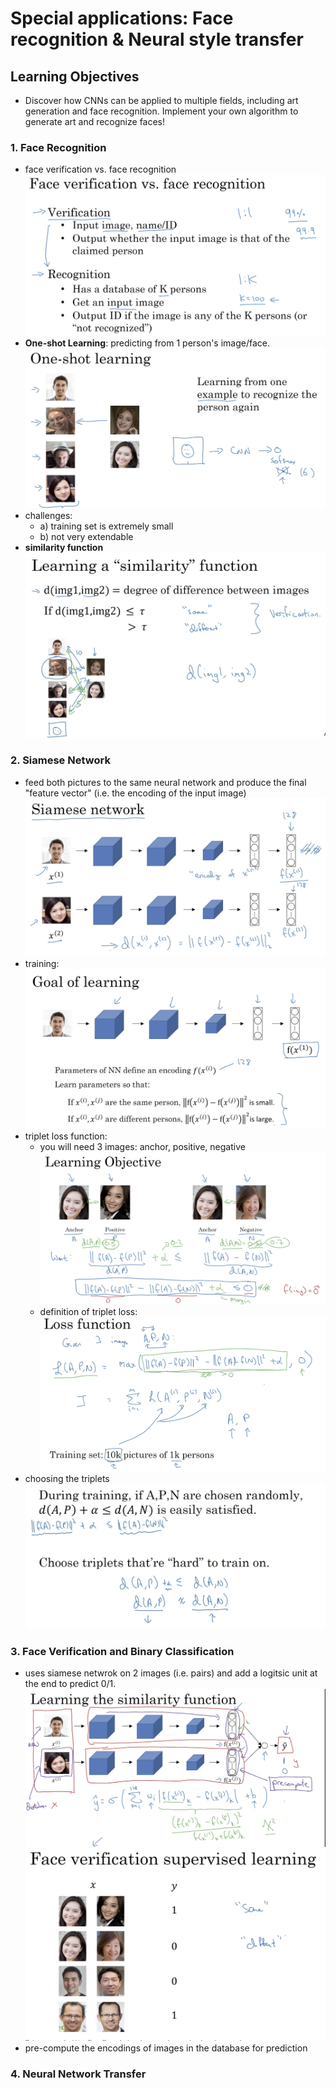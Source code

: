 # Special applications: Face recognition & Neural style transfer 

## Learning Objectives 
* Discover how CNNs can be applied to multiple fields, including art generation and face recognition. Implement your own algorithm to generate art and recognize faces!

### 1. Face Recognition 
* face verification vs. face recognition
![](./img/wk04_face_verification_and_recognition.png)  
* __One-shot Learning__: predicting from 1 person's image/face. 
![](./img/wk04_one_shot.png) 
* challenges: 
	* a) training set is extremely small
	* b) not very extendable
* __similarity function__  
![](./img/wk04_similarity_function.png) 

### 2. Siamese Network 
* feed both pictures to the same neural network and produce the final "feature vector" (i.e. the encoding of the input image)  
![](./img/wk04_siamese_network.png)  
* training:  
![](./img/wk04_siamese_network2.png) 
* triplet loss function: 
	* you will need 3 images: anchor, positive, negative  
	![](./img/wk04_triplet_loss.png) 
	* definition of triplet loss: 
	![](./img/wk04_triplet_loss2.png)  
* choosing the triplets 
![](./img/wk04_triplet_loss3.png)  

### 3. Face Verification and Binary Classification
* uses siamese netwrok on 2 images (i.e. pairs) and add a logitsic unit at the end to predict 0/1. 
![](./img/wk04_sim_bin_classification.png)  
![](./img/wk04_sim_bin_classification2.png)  
* pre-compute the encodings of images in the database for prediction 

### 4. Neural Network Transfer 

	